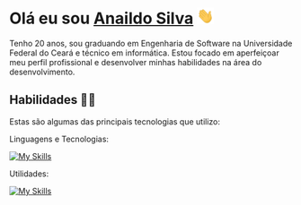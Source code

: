 <h1>Olá eu sou <a  href="https://https://www.linkedin.com/in/anaildo-silva-56a444281/">Anaildo Silva</a> <img  src="https://raw.githubusercontent.com/ABSphreak/ABSphreak/master/gifs/Hi.gif" width="30px"></h1>

Tenho 20 anos, sou graduando em Engenharia de Software na Universidade Federal do Ceará e técnico em informática. Estou focado em aperfeiçoar meu perfil profissional e desenvolver minhas habilidades na área do desenvolvimento.

## Habilidades 👨‍💻

Estas são algumas das principais tecnologias que utilizo:

Linguagens e Tecnologias:

[![My Skills](https://skillicons.dev/icons?i=java,spring,postgresql,html,css,javascript,typescript,nodejs,react,&theme=dark&perline=15)](https://skillicons.dev)

Utilidades:

[![My Skills](https://skillicons.dev/icons?i=docker,electron,figma,vscode,git,idea&theme=dark&perline=15)](https://skillicons.dev)
